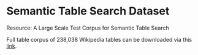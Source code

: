 # Semantic Table Search Dataset
Resource: A Large Scale Test Corpus for Semantic Table Search

Full table corpus of 238,038 Wikipedia tables can be downloaded via this <a href="https://www.dropbox.com/s/7vii3pdue5suxjj/tables.tar.gz?dl=0">link</a>.

